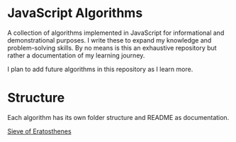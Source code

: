 # JavaScript Algorithms

A collection of algorithms implemented in JavaScript for informational and demonstrational purposes. I write these to expand my knowledge and problem-solving skills. By no means is this an exhaustive repository but rather a documentation of my learning journey.

I plan to add future algorithms in this repository as I learn more.

# Structure
Each algorithm has its own folder structure and README as documentation. 

[Sieve of Eratosthenes](sieveOfEratosthenes/README.md)

